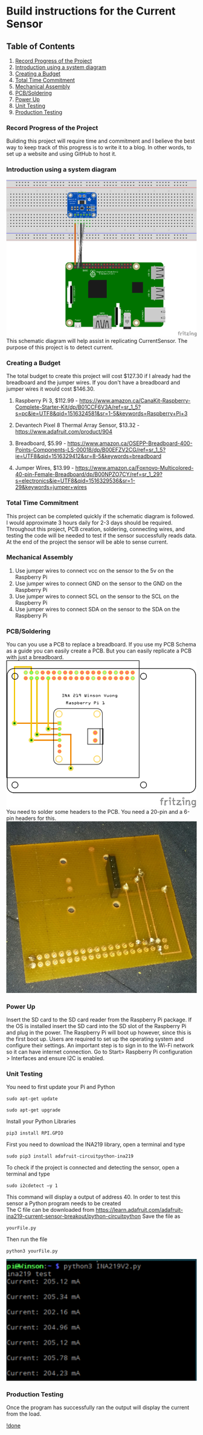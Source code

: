 # Build instructions for the Current Sensor

## Table of Contents
1. [Record Progress of the Project](#Record-Progress-of-the-Project)
2. [Introduction using a system diagram](#Introduction-using-a-system-diagram)
3. [Creating a Budget](#Creating-a-Budget)
4. [Total Time Commitment](#Total-Time-Commitment)
5. [Mechanical Assembly](#Mechanical-Assembly) 
6. [PCB/Soldering](#PCB/Soldering)
7. [Power Up](#Power-Up)
8. [Unit Testing](#Unit-Testing)
9. [Production Testing](#Production-Testing)

### Record Progress of the Project
Building this project will require time and commitment and I believe the best way to keep track of this progress is to write it to a blog. 
In other words, to set up a website and using GitHub to host it. 

### Introduction using a system diagram
![Schematic Diagram](https://raw.githubusercontent.com/LosesonWinson/CurrentSensor/master/inabreadboard_bb.png)
This schematic diagram will help assist in replicating CurrentSensor. The purpose of this project is to detect current.

### Creating a Budget
The total budget to create this project will cost $127.30 if I already had the breadboard and the jumper wires. If you don't have a breadboard and jumper wires it would cost $146.30.
1. Raspberry Pi 3, $112.99 - <https://www.amazon.ca/CanaKit-Raspberry-Complete-Starter-Kit/dp/B01CCF6V3A/ref=sr_1_5?s=pc&ie=UTF8&qid=1516324581&sr=1-5&keywords=Raspberry+Pi+3>

2. Devantech Pixel 8 Thermal Array Sensor, $13.32 - <https://www.adafruit.com/product/904>

3. Breadboard, $5.99 - <https://www.amazon.ca/OSEPP-Breadboard-400-Points-Components-LS-00018/dp/B00EFZV2CG/ref=sr_1_5?ie=UTF8&qid=1516329412&sr=8-5&keywords=breadboard>

4. Jumper Wires, $13.99 - <https://www.amazon.ca/Foxnovo-Multicolored-40-pin-Female-Breadboard/dp/B00NPZO7CY/ref=sr_1_29?s=electronics&ie=UTF8&qid=1516329536&sr=1-29&keywords=jumper+wires>

### Total Time Commitment
This project can be completed quickly if the schematic diagram is followed. 
I would approximate 3 hours daily for 2-3 days should be required. 
Throughout this project, PCB creation, soldering, connecting wires, and testing the code will be needed to test if the sensor successfully reads data. 
At the end of the project the sensor will be able to sense current. 

### Mechanical Assembly

1. Use jumper wires to connect vcc on the sensor to the 5v on the Raspberry Pi
2. Use jumper wires to connect GND on the sensor to the GND on the Raspberry Pi
3. Use jumper wires to connect SCL on the sensor to the SCL on the Raspberry Pi
4. Use jumper wires to connect SDA on the sensor to the SDA on the Raspberry Pi
### PCB/Soldering
You can you use a PCB to replace a breadboard. If you use my PCB Schema as a guide you can easily create a PCB. But you can easily replicate a PCB with just a breadboard. ![PCB](https://raw.githubusercontent.com/LosesonWinson/CurrentSensor/master/inabreadboard_pcb.png) You need to solder some headers to the PCB. You need a 20-pin and a 6-pin headers for this. 
![CompPCB](https://raw.githubusercontent.com/LosesonWinson/CurrentSensor/master/PCB.jpg)

### Power Up
Insert the SD card to the SD card reader from the Raspberry Pi package. If the OS is installed insert the SD card into the SD slot of the Raspberry Pi and plug in the power. The Raspberry Pi will boot up however, since this is the first boot up. Users are required to set up the operating system and configure their settings. An important step is to sign in to the Wi-Fi network so it can have internet connection. Go to Start> Raspberry Pi configuration > Interfaces and ensure I2C is enabled.

### Unit Testing
You need to first update your Pi and Python
```
sudo apt-get update
```
```
sudo apt-get upgrade
```
Install your Python Libraries 
```
pip3 install RPI.GPIO
```
First you need to download the INA219 library, open a terminal and type
```
sudo pip3 install adafruit-circuitpython-ina219
```
To check if the project is connected and detecting the sensor, open a terminal and type 
```
sudo i2cdetect –y 1
``` 
This command will display a output of address 40. 
In order to test this sensor a Python program needs to be created  
The C file can be downloaded from <https://learn.adafruit.com/adafruit-ina219-current-sensor-breakout/python-circuitpython> 
Save the file as 
```
yourFile.py
```
Then run the file 
```
python3 yourFile.py
```
![output](https://raw.githubusercontent.com/LosesonWinson/CurrentSensor/master/output.PNG)
### Production Testing
Once the program has successfully ran the output will display the current from the load.

[!done](https://raw.githubusercontent.com/LosesonWinson/CurrentSensor/master/pcbonpi.jpg)
